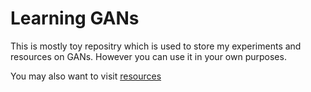 # Learning GANs

This is mostly toy repositry which is used to store my experiments and resources on GANs. However you can use it in your own purposes.

You may also want to visit [resources](resources.md)
